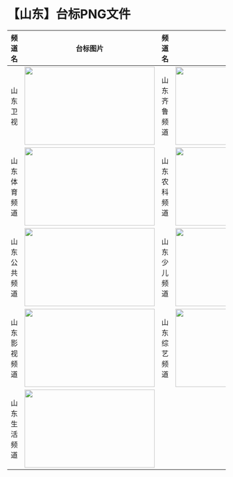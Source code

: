 # 【山东】台标PNG文件
|频道名|台标图片|频道名|台标图片|
|:---|:---:|:---|:---:|
|山东卫视|<img src="https://raw.githubusercontent.com/wanglindl/TVLogo/main/img/Shandong.png.png" width="300" height="180">|山东齐鲁频道|<img src="https://raw.githubusercontent.com/wanglindl/TVLogo/main/img/Shandong1.png" width="300" height="180">|
|山东体育频道|<img src="https://raw.githubusercontent.com/wanglindl/TVLogo/main/img/Shandong2.png.png" width="300" height="180">|山东农科频道|<img src="https://raw.githubusercontent.com/wanglindl/TVLogo/main/img/Shandong3.png" width="300" height="180">|
|山东公共频道|<img src="https://raw.githubusercontent.com/wanglindl/TVLogo/main/img/Shandong4.png.png" width="300" height="180">|山东少儿频道|<img src="https://raw.githubusercontent.com/wanglindl/TVLogo/main/img/Shandong5.png" width="300" height="180">|
|山东影视频道|<img src="https://raw.githubusercontent.com/wanglindl/TVLogo/main/img/Shandong6.png.png" width="300" height="180">|山东综艺频道|<img src="https://raw.githubusercontent.com/wanglindl/TVLogo/main/img/Shandong7.png" width="300" height="180">|
|山东生活频道|<img src="https://raw.githubusercontent.com/wanglindl/TVLogo/main/img/Shandong8.png.png" width="300" height="180">|

